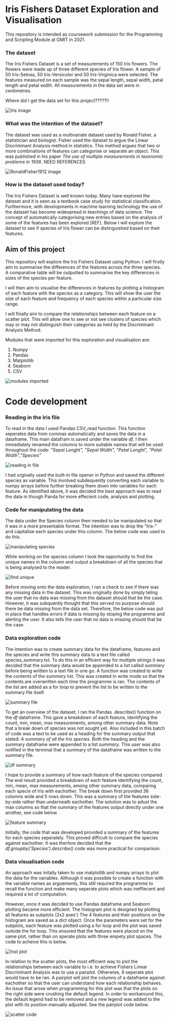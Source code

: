 # Iris Fishers Dataset Exploration and Visualisation
This repository is intended as coursework submission for the Programming and Scripting Module at GMIT in 2021.



### The dataset
The Iris Fishers Dataset is a set of measurements of 150 Iris flowers.  The flowers were made up of three different species of Iris flower. A sample of 50 Iris-Setosa, 50 Iris-Versicolor and 50 Iris-Virginica were selected.  The features measured on each sample was the sepal length, sepal width, petal length and petal width.  All measurements in the data set were in centimetres. 

Where did I get the data set for this project?????!!

![Iris image](https://user-images.githubusercontent.com/77641344/115000853-10912800-9e9b-11eb-9755-df01c7bd1fc6.png)



### What was the intention of the dataset?
The dataset was used as a multivariate dataset used by Ronald Fisher, a statistician and biologist.  Fisher used the dataset to argue the Linear Discriminant Analysis method in statistics.  This method argues that two or more combinations of features can categorise or separate an object. This was published in his paper *The use of multiple measurements in taxonomic problems in 1936*.  NEED REFERENCES

![RonaldFisher1912 image](https://user-images.githubusercontent.com/77641344/115000446-ad9f9100-9e9a-11eb-9da9-66883c1f51ef.jpg)



### How is the dataset used today?
The Iris Fishers Dataset is well known today.  Many have explored the dataset and it is seen as a textbook case study for statistical classification.  Furthermore, with developments in machine learning technology the use of the dataset has become widespread in teachings of data science.  The concept of automatically categorising new entries based on the analysis of some of the features has been explored [REF].  Below I will explore the dataset to see if species of Iris flower can be distinguished based on their features. 




## Aim of this project
This repository will explore the Iris Fishers Dataset using Python.  I will firstly aim to summarise the differences of the features across the three species. A comparative table will be outputted to summarise the key differences in sizes of the species per feature.   

I will then aim to visualise the differences in features by plotting a histogram of each feature with the species as a category. This will show the user the size of each feature and frequency of each species within a particular size range.  

I will finally aim to compare the relationships between each feature on a scatter plot. This will allow one to see or not see clusters of species which may or may not distinguish their categories as held by the Discriminant Analysis Method.  

Modules that were imported for this exploration and visualisation are: 
1.	Numpy
3.  Pandas
2.	Matplotlib
3.	Seaborn
4.  CSV


![modules imported](https://user-images.githubusercontent.com/77641344/115039580-7ea01400-9ec8-11eb-9808-e831f7440079.PNG)





# Code development
### Reading in the Iris file 

To read in the data I used Pandas CSV_read function. This function seperates data from commas automatically and saves the data in a dataframe.  This main datafram is saved under the variable *df*. I then immediately renamed the columns to more suitable names that will be used throughout the code: *"Sepal Lenght", "Sepal Width", "Petal Lenght", "Petal Width","Species"*

![reading in file](https://user-images.githubusercontent.com/77641344/115040934-df7c1c00-9ec9-11eb-9478-0ef04b1ded1a.PNG)


I had orginally used the built-in file opener in Python and saved the different species as variable.  This involved subdequently converting each variable to numpy arrays before further breaking them down into variables for each feature.  As identified above, it was decided the best approach was to read the data in though Panda for more effecient code, analysis and plotting. 



### Code for manipulating the data 
The data under the Species column then needed to be manipulated so that it was in a more presentable format. The intention was to drop the "Iris-" and capitalise each species under this column. The below code was used to do this.

![manipulating species](https://user-images.githubusercontent.com/77641344/115043234-31be3c80-9ecc-11eb-9eff-2ffa056e8c38.PNG)


While working on the species column I took the opportunity to find the unique names in the column and output a breakdown of all the species that is being analysed to the reader. 


![find unique](https://user-images.githubusercontent.com/77641344/115044314-4a7b2200-9ecd-11eb-82cc-cdb30dee5d9f.PNG)


Before moving onto the data exploration, I ran a check to see if there was any missing data in the dataset. This was originally done by simply teling the user that no data was missing from the dataset should that be the case.  However, it was subquently thought that this served no purpose should there be data missing from the data set.  Therefore, the below code was put in place that handles errors if data is missing by stoping the programme and alerting the user. It also tells the user that no data is missing should that be the case.  



### Data exploration code
The intention was to create summary data for the dataframe, features and the species and write this summary data to a text file called species_summary.txt.  To do this in an efficent way for multiple strings it was decided that the summary data would be appended to a list called *summary* before being written to a text file in one go.  A function was created to write the contents of the *summary* list. This was created in write mode so that the contents are overwritten each time the programme is ran. The contents of the list are added as a for loop to prevent the list to be written to the summary file itself.  

![summary file](https://user-images.githubusercontent.com/77641344/115055924-135f3d80-9eda-11eb-86fd-3e929fe7d4d4.PNG)


To get an overview of the dataset, I ran the Pandas .describe() function on the *df* dataframe.  This gave a breakdown of each feature, identifying the count, min, mean, max measurements, among other summary data.  Note that a break down of species was not sought yet.  Also included in this batch of code was a text to be used as a heading for the summary output that stated: *A summary of all the Iris species*.   Both the heading and the summary dataframe were appended to a list *summary*.  This user was also notified in the terminal that a summary of the dataframe was written to the summary file. 

![df summary](https://user-images.githubusercontent.com/77641344/115056810-2e7e7d00-9edb-11eb-9313-bec15869978b.PNG)


I hope to provide a summary of how each feature of the species compared.  The end result provided a breakdown of each feature identifying the count, min, mean, max measurements, among other summary data, comparing each specie of Iris with eachother.  The break down first provided 36 columns wide and 5 rows down.  This was a summary of the features side-by-side rather than underneath eachother.  The solution was to adust the max columns so that the summary of the features output directly under one another, see code below. 

![feature summary](https://user-images.githubusercontent.com/77641344/115058254-faa45700-9edc-11eb-9a79-8c40d81aabd3.PNG)


Initially, the code that was developed provided a summary of the features for each species seperately.  This proved difficult to compare the species against eachother.  It was therfore decided that the *df.groupby('Species').describe()* code was more practical for comparison. 



### Data visualisation code
An approach was initally taken to use matplotlib and numpy arrays to plot the data for the variables. Although it was possible to create a function with the variable names as arguements, this still required the programme to recall the function and make many seperate plots which was ineffiecent and required a lot of computation.  

However, once it was decided to use Pandas dataframe and Seaborn plotting became more efficient.  The histogram plot is designed by plotting all features as subplots (2x2 axes') The 4 features and their positions on the histogram are saved as a dict object. Once the parameters were set for the subplots, each feature was plotted using a for loop and the plot was saved outside the for loop.  This ensured that the features were placed on the same plot, rather than on sperate plots with three empety plot spaces.   The code to acheive this is below. 

![hist plot](https://user-images.githubusercontent.com/77641344/115064797-4529d180-9ee5-11eb-95c8-9f3c2bfea184.PNG)


In relation to the scatter plots, the most efficient way to plot the relationships between each variable to i.e. to achieve Fishers Linear Discriminant Analysis was to use a pairplot.  Otherwise, 9 seperate plot would have to be ran.   A pairplot will plot the columns of a dataframe against eachother so that the user can understand how each relationship behaves.  An issue that arose when programming for this plot was that the plots on the right side were crushing the default legend.  In order to workaround this, the default legend had to be removed and a new legend was added to the plot with its position manually adjusted.  See the pairplot code below. 

![scatter code](https://user-images.githubusercontent.com/77641344/115065686-57f0d600-9ee6-11eb-827a-133159ce6cfa.PNG)